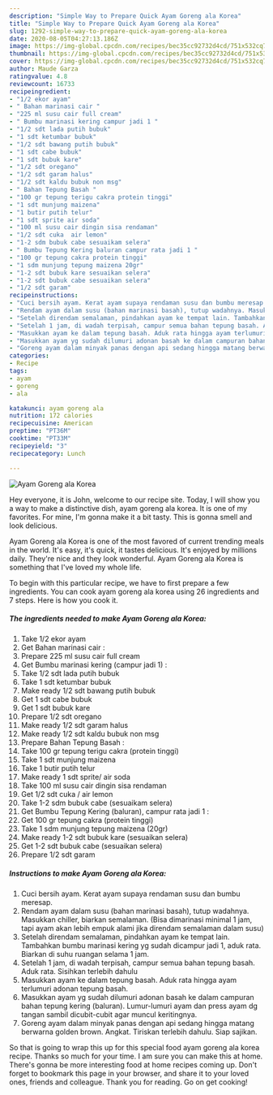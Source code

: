 ```yaml
---
description: "Simple Way to Prepare Quick Ayam Goreng ala Korea"
title: "Simple Way to Prepare Quick Ayam Goreng ala Korea"
slug: 1292-simple-way-to-prepare-quick-ayam-goreng-ala-korea
date: 2020-08-05T04:27:13.186Z
image: https://img-global.cpcdn.com/recipes/bec35cc92732d4cd/751x532cq70/ayam-goreng-ala-korea-foto-resep-utama.jpg
thumbnail: https://img-global.cpcdn.com/recipes/bec35cc92732d4cd/751x532cq70/ayam-goreng-ala-korea-foto-resep-utama.jpg
cover: https://img-global.cpcdn.com/recipes/bec35cc92732d4cd/751x532cq70/ayam-goreng-ala-korea-foto-resep-utama.jpg
author: Maude Garza
ratingvalue: 4.8
reviewcount: 16733
recipeingredient:
- "1/2 ekor ayam"
- " Bahan marinasi cair "
- "225 ml susu cair full cream"
- " Bumbu marinasi kering campur jadi 1 "
- "1/2 sdt lada putih bubuk"
- "1 sdt ketumbar bubuk"
- "1/2 sdt bawang putih bubuk"
- "1 sdt cabe bubuk"
- "1 sdt bubuk kare"
- "1/2 sdt oregano"
- "1/2 sdt garam halus"
- "1/2 sdt kaldu bubuk non msg"
- " Bahan Tepung Basah "
- "100 gr tepung terigu cakra protein tinggi"
- "1 sdt munjung maizena"
- "1 butir putih telur"
- "1 sdt sprite air soda"
- "100 ml susu cair dingin sisa rendaman"
- "1/2 sdt cuka  air lemon"
- "1-2 sdm bubuk cabe sesuaikam selera"
- " Bumbu Tepung Kering baluran campur rata jadi 1 "
- "100 gr tepung cakra protein tinggi"
- "1 sdm munjung tepung maizena 20gr"
- "1-2 sdt bubuk kare sesuaikan selera"
- "1-2 sdt bubuk cabe sesuaikan selera"
- "1/2 sdt garam"
recipeinstructions:
- "Cuci bersih ayam. Kerat ayam supaya rendaman susu dan bumbu meresap."
- "Rendam ayam dalam susu (bahan marinasi basah), tutup wadahnya. Masukkan chiller, biarkan semalaman. (Bisa dimarinasi minimal 1 jam, tapi ayam akan lebih empuk alami jika direndam semalaman dalam susu)"
- "Setelah direndam semalaman, pindahkan ayam ke tempat lain. Tambahkan bumbu marinasi kering yg sudah dicampur jadi 1, aduk rata. Biarkan di suhu ruangan selama 1 jam."
- "Setelah 1 jam, di wadah terpisah, campur semua bahan tepung basah. Aduk rata. Sisihkan terlebih dahulu"
- "Masukkan ayam ke dalam tepung basah. Aduk rata hingga ayam terlumuri adonan tepung basah."
- "Masukkan ayam yg sudah dilumuri adonan basah ke dalam campuran bahan tepung kering (baluran). Lumur-lumuri ayam dan press ayam dg tangan sambil dicubit-cubit agar muncul keritingnya."
- "Goreng ayam dalam minyak panas dengan api sedang hingga matang berwarna golden brown. Angkat. Tiriskan terlebih dahulu. Siap sajikan."
categories:
- Recipe
tags:
- ayam
- goreng
- ala

katakunci: ayam goreng ala 
nutrition: 172 calories
recipecuisine: American
preptime: "PT36M"
cooktime: "PT33M"
recipeyield: "3"
recipecategory: Lunch

---
```



![Ayam Goreng ala Korea](https://img-global.cpcdn.com/recipes/bec35cc92732d4cd/751x532cq70/ayam-goreng-ala-korea-foto-resep-utama.jpg)

Hey everyone, it is John, welcome to our recipe site. Today, I will show you a way to make a distinctive dish, ayam goreng ala korea. It is one of my favorites. For mine, I'm gonna make it a bit tasty. This is gonna smell and look delicious.

Ayam Goreng ala Korea is one of the most favored of current trending meals in the world. It's easy, it's quick, it tastes delicious. It's enjoyed by millions daily. They're nice and they look wonderful. Ayam Goreng ala Korea is something that I've loved my whole life.




To begin with this particular recipe, we have to first prepare a few ingredients. You can cook ayam goreng ala korea using 26 ingredients and 7 steps. Here is how you cook it.

<!--inarticleads1-->

##### The ingredients needed to make Ayam Goreng ala Korea:

1. Take 1/2 ekor ayam
1. Get  Bahan marinasi cair :
1. Prepare 225 ml susu cair full cream
1. Get  Bumbu marinasi kering (campur jadi 1) :
1. Take 1/2 sdt lada putih bubuk
1. Take 1 sdt ketumbar bubuk
1. Make ready 1/2 sdt bawang putih bubuk
1. Get 1 sdt cabe bubuk
1. Get 1 sdt bubuk kare
1. Prepare 1/2 sdt oregano
1. Make ready 1/2 sdt garam halus
1. Make ready 1/2 sdt kaldu bubuk non msg
1. Prepare  Bahan Tepung Basah :
1. Take 100 gr tepung terigu cakra (protein tinggi)
1. Take 1 sdt munjung maizena
1. Take 1 butir putih telur
1. Make ready 1 sdt sprite/ air soda
1. Take 100 ml susu cair dingin sisa rendaman
1. Get 1/2 sdt cuka / air lemon
1. Take 1-2 sdm bubuk cabe (sesuaikam selera)
1. Get  Bumbu Tepung Kering (baluran), campur rata jadi 1 :
1. Get 100 gr tepung cakra (protein tinggi)
1. Take 1 sdm munjung tepung maizena (20gr)
1. Make ready 1-2 sdt bubuk kare (sesuaikan selera)
1. Get 1-2 sdt bubuk cabe (sesuaikan selera)
1. Prepare 1/2 sdt garam




<!--inarticleads2-->

##### Instructions to make Ayam Goreng ala Korea:

1. Cuci bersih ayam. Kerat ayam supaya rendaman susu dan bumbu meresap.
1. Rendam ayam dalam susu (bahan marinasi basah), tutup wadahnya. Masukkan chiller, biarkan semalaman. (Bisa dimarinasi minimal 1 jam, tapi ayam akan lebih empuk alami jika direndam semalaman dalam susu)
1. Setelah direndam semalaman, pindahkan ayam ke tempat lain. Tambahkan bumbu marinasi kering yg sudah dicampur jadi 1, aduk rata. Biarkan di suhu ruangan selama 1 jam.
1. Setelah 1 jam, di wadah terpisah, campur semua bahan tepung basah. Aduk rata. Sisihkan terlebih dahulu
1. Masukkan ayam ke dalam tepung basah. Aduk rata hingga ayam terlumuri adonan tepung basah.
1. Masukkan ayam yg sudah dilumuri adonan basah ke dalam campuran bahan tepung kering (baluran). Lumur-lumuri ayam dan press ayam dg tangan sambil dicubit-cubit agar muncul keritingnya.
1. Goreng ayam dalam minyak panas dengan api sedang hingga matang berwarna golden brown. Angkat. Tiriskan terlebih dahulu. Siap sajikan.




So that is going to wrap this up for this special food ayam goreng ala korea recipe. Thanks so much for your time. I am sure you can make this at home. There's gonna be more interesting food at home recipes coming up. Don't forget to bookmark this page in your browser, and share it to your loved ones, friends and colleague. Thank you for reading. Go on get cooking!
